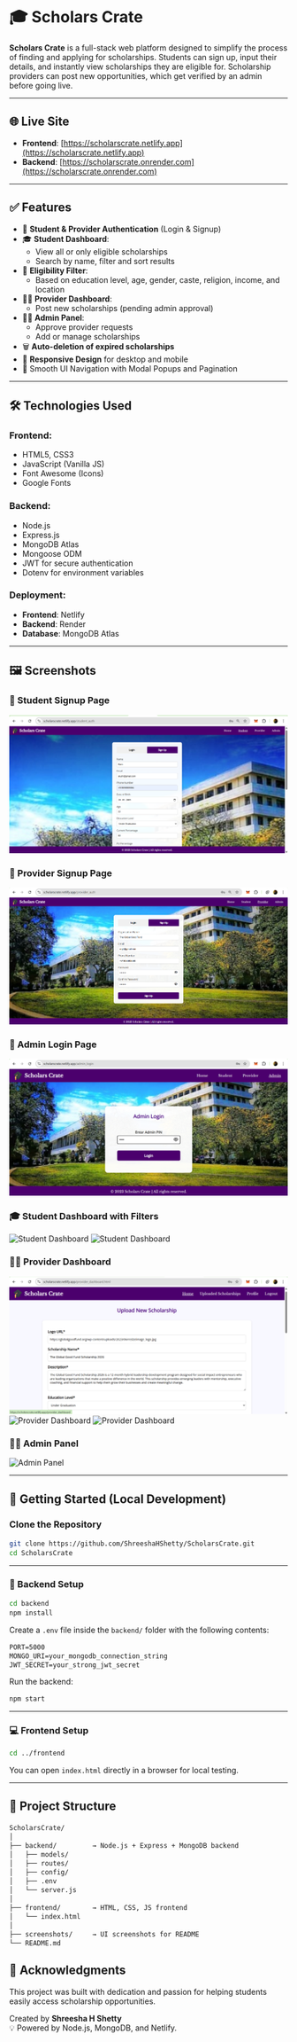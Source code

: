 # 🎓 Scholars Crate

**Scholars Crate** is a full-stack web platform designed to simplify the process of finding and applying for scholarships. Students can sign up, input their details, and instantly view scholarships they are eligible for. Scholarship providers can post new opportunities, which get verified by an admin before going live.

---

## 🌐 Live Site

- **Frontend**: [https://scholarscrate.netlify.app](https://scholarscrate.netlify.app)
- **Backend**: [https://scholarscrate.onrender.com](https://scholarscrate.onrender.com)


---

## ✅ Features

- 🔐 **Student & Provider Authentication** (Login & Signup)
- 🎓 **Student Dashboard**:
  - View all or only eligible scholarships
  - Search by name, filter and sort results
- 📝 **Eligibility Filter**:
  - Based on education level, age, gender, caste, religion, income, and location
- 🧑‍🏫 **Provider Dashboard**:
  - Post new scholarships (pending admin approval)
- 👨‍💼 **Admin Panel**:
  - Approve provider requests
  - Add or manage scholarships
- 🗑️ **Auto-deletion of expired scholarships**
- 📱 **Responsive Design** for desktop and mobile
- 🧭 Smooth UI Navigation with Modal Popups and Pagination

---

## 🛠️ Technologies Used

### Frontend:
- HTML5, CSS3
- JavaScript (Vanilla JS)
- Font Awesome (Icons)
- Google Fonts

### Backend:
- Node.js
- Express.js
- MongoDB Atlas
- Mongoose ODM
- JWT for secure authentication
- Dotenv for environment variables

### Deployment:
- **Frontend**: Netlify
- **Backend**: Render
- **Database**: MongoDB Atlas

---

## 🖼️ Screenshots

### 🔐 Student Signup Page
![Student Signup](screenshots/student_signup.png)

### 🔐 Provider Signup Page
![Provider Signup](screenshots/provider_signup.png)

### 🔐 Admin Login Page
![Admin Login](screenshots/admin_login.png)

### 🎓 Student Dashboard with Filters
![Student Dashboard](screenshots/student_dashboard1.png)
![Student Dashboard](screenshots/student_dashboard2.png)

### 🧑‍🏫 Provider Dashboard
![Provider Dashboard](screenshots/provider_dashboard1.png)
![Provider Dashboard](screenshots/provider_dashboard2.png)
![Provider Dashboard](screenshots/provider_dashboard3.png)

### 👨‍💼 Admin Panel
![Admin Panel](screenshots/admin_dashboard1.png)


---

## 🚀 Getting Started (Local Development)

### Clone the Repository

```bash
git clone https://github.com/ShreeshaHShetty/ScholarsCrate.git
cd ScholarsCrate
```

---

### 🔧 Backend Setup

```bash
cd backend
npm install
```

Create a `.env` file inside the `backend/` folder with the following contents:

```env
PORT=5000
MONGO_URI=your_mongodb_connection_string
JWT_SECRET=your_strong_jwt_secret
```

Run the backend:

```bash
npm start
```

---

### 💻 Frontend Setup

```bash
cd ../frontend
```

You can open `index.html` directly in a browser for local testing.


---

## 📂 Project Structure

```
ScholarsCrate/
│
├── backend/         → Node.js + Express + MongoDB backend
│   ├── models/
│   ├── routes/
│   ├── config/
│   ├── .env
│   └── server.js
│
├── frontend/        → HTML, CSS, JS frontend
│   └── index.html
│
├── screenshots/     → UI screenshots for README
└── README.md
```

## 🙏 Acknowledgments

This project was built with dedication and passion for helping students easily access scholarship opportunities.

Created by **Shreesha H Shetty**  
💡 Powered by Node.js, MongoDB, and Netlify.